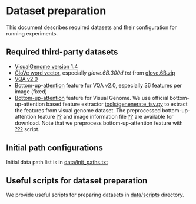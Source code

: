 # Dataset preparation
This document describes required datasets and their configuration for running experiments.

## Required third-party datasets
* [VisualGenome version 1.4](http://visualgenome.org/api/v0/api_home.html)
* [GloVe word vector](https://github.com/stanfordnlp/GloVe), especially *glove.6B.300d.txt* from [glove.6B.zip](http://nlp.stanford.edu/data/wordvecs/glove.6B.zip)
* [VQA v2.0](https://visualqa.org/download.html)
* [Bottom-up-attention](https://github.com/peteanderson80/bottom-up-attention) feature for VQA v2.0, especially 36 features per image (fixed)
* [Bottom-up-attention](https://github.com/peteanderson80/bottom-up-attention) feature for Visual Genome. We use official bottom-up-attention based feature extractor [tools/genenerate_tsv.py](https://github.com/peteanderson80/bottom-up-attention/blob/master/tools/generate_tsv.py) to extract the features from visual genome dataset. The preprocessed bottom-up-attention feature [??]() and image information file [??]() are available for download. Note that we preprocess bottom-up-attention feature with [???]() script.

## Initial path configurations
Initial data path list is in [data/init_paths.txt](../data/init_paths.txt)

## Useful scripts for dataset preparation
We provide useful scripts for preparing datasets in [data/scripts](../data/scripts) directory.
